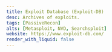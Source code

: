 ```yaml
---
title: Exploit Database (Exploit-DB)
desc: Archives of exploits.
tags: [PassiveRecon]
alts: [Metasploit, NVD, Searchsploit]
website: https://www.exploit-db.com/
render_with_liquid: false
---
```

